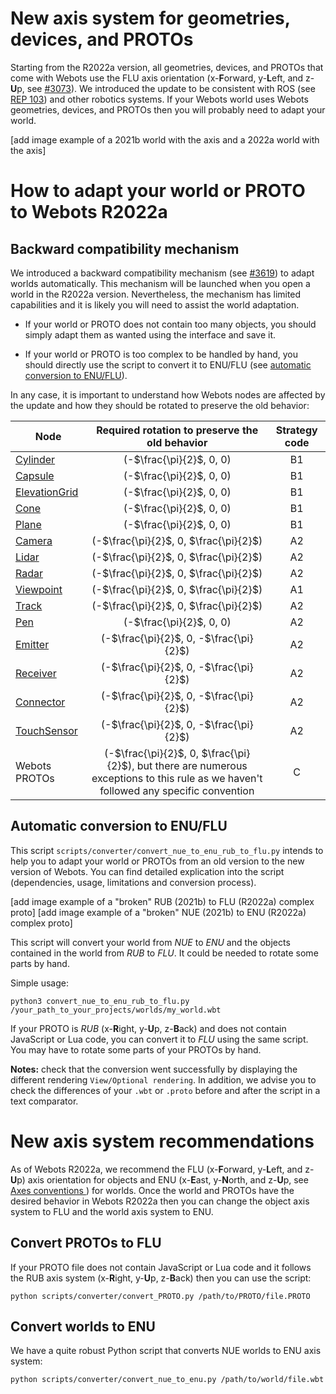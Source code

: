 # New axis system for geometries, devices, and PROTOs

Starting from the R2022a version, all geometries, devices, and PROTOs that come with Webots use the FLU axis orientation (x-**F**orward, y-**L**eft, and z-**U**p, see [#3073](https://github.com/cyberbotics/webots/pull/3073)).
We introduced the update to be consistent with ROS (see [REP 103](https://www.ros.org/reps/rep-0103.html)) and other robotics systems.
If your Webots world uses Webots geometries, devices, and PROTOs then you will probably need to adapt your world.

[add image example of a 2021b world with the axis and a 2022a world with the axis]

# How to adapt your world or PROTO to Webots R2022a

## Backward compatibility mechanism
We introduced a backward compatibility mechanism (see [#3619](https://github.com/cyberbotics/webots/pull/3619)) to adapt worlds automatically.
This mechanism will be launched when you open a world in the R2022a version.
Nevertheless, the mechanism has limited capabilities and it is likely you will need to assist the world adaptation. 

* If your world or PROTO does not contain too many objects, you should simply adapt them as wanted using the interface and save it.

* If your world or PROTO is too complex to be handled by hand, you should directly use the script to convert it to ENU/FLU (see [automatic conversion to ENU/FLU](#automatic-conversion-to-ENU/FLU)).

In any case, it is important to understand how Webots nodes are affected by the update and how they should be rotated to preserve the old behavior:

| Node | Required rotation to preserve the old behavior | Strategy code |
|---|:---:|:---:|
| [Cylinder](reference/cylinder.md) | (-$\frac{\pi}{2}$, 0, 0) | B1 |
| [Capsule](reference/capsule.md) | (-$\frac{\pi}{2}$, 0, 0) | B1 |
| [ElevationGrid](reference/elevationgrid.md) | (-$\frac{\pi}{2}$, 0, 0) | B1 |
| [Cone](reference/cone.md) | (-$\frac{\pi}{2}$, 0, 0) | B1 |
| [Plane](reference/plane.md) | (-$\frac{\pi}{2}$, 0, 0) | B1 |
| [Camera](reference/camera.md) | (-$\frac{\pi}{2}$, 0, $\frac{\pi}{2}$) | A2 |
| [Lidar](reference/lidar.md) | (-$\frac{\pi}{2}$, 0, $\frac{\pi}{2}$) | A2 |
| [Radar](reference/radar.md) | (-$\frac{\pi}{2}$, 0, $\frac{\pi}{2}$) | A2 |
| [Viewpoint](reference/viewpoint.md) | (-$\frac{\pi}{2}$, 0, $\frac{\pi}{2}$) | A1 |
| [Track](reference/track.md) | (-$\frac{\pi}{2}$, 0, $\frac{\pi}{2}$) | A2 |
| [Pen](reference/camera.md) | (-$\frac{\pi}{2}$, 0, 0) | A2 |
| [Emitter](reference/emitter.md) | (-$\frac{\pi}{2}$, 0, -$\frac{\pi}{2}$) | A2 |
| [Receiver](reference/receiver.md) | (-$\frac{\pi}{2}$, 0, -$\frac{\pi}{2}$) | A2 |
| [Connector](reference/connector.md) | (-$\frac{\pi}{2}$, 0, -$\frac{\pi}{2}$) | A2 |
| [TouchSensor](reference/touchsensor.md) | (-$\frac{\pi}{2}$, 0, -$\frac{\pi}{2}$) | A2 |
| Webots PROTOs | (-$\frac{\pi}{2}$, 0, $\frac{\pi}{2}$), but there are numerous exceptions to this rule as we haven't followed any specific convention | C |

## Automatic conversion to ENU/FLU

This script `scripts/converter/convert_nue_to_enu_rub_to_flu.py` intends to help you to adapt your world or PROTOs from an old version to the new version of Webots.
You can find detailed explication into the script (dependencies, usage, limitations and conversion process).

[add image example of a "broken" RUB (2021b) to FLU (R2022a) complex proto]
[add image example of a "broken" NUE (2021b) to ENU (R2022a) complex proto]

This script will convert your world from _NUE_ to _ENU_ and the objects contained in the world from _RUB_ to _FLU_. It could be needed to rotate some parts by hand. 

Simple usage:
```
python3 convert_nue_to_enu_rub_to_flu.py /your_path_to_your_projects/worlds/my_world.wbt
```

If your PROTO is _RUB_ (x-**R**ight, y-**U**p, z-**B**ack) and does not contain JavaScript or Lua code, you can convert it to _FLU_ using the same script. You may have to rotate some parts of your PROTOs by hand.

**Notes:** check that the conversion went successfully by displaying the different rendering `View/Optional rendering`. In addition, we advise you to check the differences of your `.wbt` or `.proto` before and after the script in a text comparator.
# New axis system recommendations

As of Webots R2022a, we recommend the FLU (x-**F**orward, y-**L**eft, and z-**U**p) axis orientation for objects and ENU (x-**E**ast, y-**N**orth, and z-**U**p, see [Axes conventions
](https://en.wikipedia.org/wiki/Axes_conventions)) for worlds.
Once the world and PROTOs have the desired behavior in Webots R2022a then you can change the object axis system to FLU and the world axis system to ENU.

## Convert PROTOs to FLU

If your PROTO file does not contain JavaScript or Lua code and it follows the RUB axis system (x-**R**ight, y-**U**p, z-**B**ack) then you can use the script:
```
python scripts/converter/convert_PROTO.py /path/to/PROTO/file.PROTO
```

## Convert worlds to ENU

We have a quite robust Python script that converts NUE worlds to ENU axis system:
```
python scripts/converter/convert_nue_to_enu.py /path/to/world/file.wbt
```


